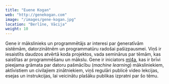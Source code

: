 ```yaml
---
title: "Euene Kogan"
web: "http://genekogan.com"
image: "/images/gene-kogan.jpg"
location: "Berlīne, Vācija"
weight: 10
---
```


Gene ir mākslinieks un programmētājs ar interesi par ģeneratīvām sistēmām, datorzinātnēm un programmatūru radošai pašizpausmei. Viņš ir iesaistīts daudzos atvērtā koda projektos, vada seminārus par tēmām, kas saistītas ar programmēšanu un mākslu. Gene ir iniciators [ml4a](https://ml4a.github.io), kas ir brīvi pieejama grāmata par datoru pašmācību (*machine learning*) māksliniekiem, aktīvistiem un civilajiem zinātniekiem, viņš regulāri publicē video lekcijas, esejas un instrukcijas, lai veicinātu plašāku publikas izpratni par šo tēmu. 
